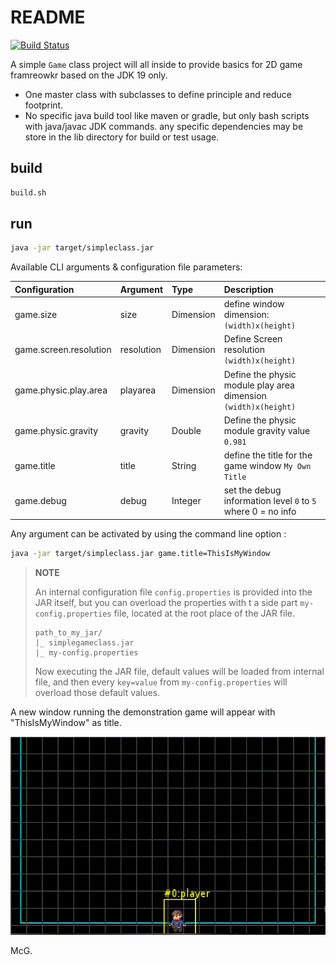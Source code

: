 # README

[![Build Status](http://nextserver02-1/api/badges/SnapGames/simplegameclass/status.svg)](http://nextserver02-1/SnapGames/simplegameclass)

A simple `Game`  class project will all inside to provide basics for 2D game framreowkr based on the JDK 19 only.

- One master class with subclasses to define principle and reduce footprint.
- No specific java build tool like maven or gradle, but only bash scripts with java/javac JDK commands. any specific
  dependencies may be store in the lib directory for build or test usage.

## build

```bash
build.sh 
```

## run

```bash
java -jar target/simpleclass.jar
```

Available CLI arguments & configuration file parameters:

| Configuration          | Argument   | Type      | Description                                                     |
|:-----------------------|:-----------|:----------|:----------------------------------------------------------------|
| game.size              | size       | Dimension | define window dimension: `(width)x(height)`                     |
| game.screen.resolution | resolution | Dimension | Define Screen resolution `(width)x(height)`                     |
| game.physic.play.area  | playarea   | Dimension | Define the physic module play area dimension `(width)x(height)` |
| game.physic.gravity    | gravity    | Double    | Define the physic module gravity value `0.981`                  |
| game.title             | title      | String    | define the title for the game window `My Own Title`             |
| game.debug             | debug      | Integer   | set the debug information level `0` to `5` where 0 = no info    |

Any argument can be activated by using the command line option :

```bash
java -jar target/simpleclass.jar game.title=ThisIsMyWindow
```

> **NOTE**
>
> An internal configuration file `config.properties` is provided into the JAR itself, but you can overload the
> properties with t a side part `my-config.properties` file, located at the root place of the JAR file.
> ```
> path_to_my_jar/
> |_ simplegameclass.jar
> |_ my-config.properties
> ```
> Now executing the JAR file, default values will be loaded from internal file, and then every `key=value` from
> `my-config.properties` will overload those default values.


A new window running the demonstration game will appear with "ThisIsMyWindow" as title.

![A screenshot of the existing demo for SimpleGameClass (SGC)](docs/images/screenshot-sgc-002.gif)

McG.
